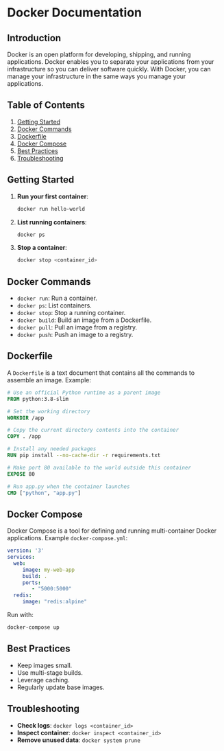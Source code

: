 # Docker Documentation

## Introduction
Docker is an open platform for developing, shipping, and running applications. Docker enables you to separate your applications from your infrastructure so you can deliver software quickly. With Docker, you can manage your infrastructure in the same ways you manage your applications.

## Table of Contents
1. [Getting Started](#getting-started)
2. [Docker Commands](#docker-commands)
3. [Dockerfile](#dockerfile)
4. [Docker Compose](#docker-compose)
5. [Best Practices](#best-practices)
6. [Troubleshooting](#troubleshooting)

## Getting Started
1. **Run your first container**:
    ```sh
    docker run hello-world
    ```
2. **List running containers**:
    ```sh
    docker ps
    ```
3. **Stop a container**:
    ```sh
    docker stop <container_id>
    ```

## Docker Commands
- `docker run`: Run a container.
- `docker ps`: List containers.
- `docker stop`: Stop a running container.
- `docker build`: Build an image from a Dockerfile.
- `docker pull`: Pull an image from a registry.
- `docker push`: Push an image to a registry.

## Dockerfile
A `Dockerfile` is a text document that contains all the commands to assemble an image. Example:
```Dockerfile
# Use an official Python runtime as a parent image
FROM python:3.8-slim

# Set the working directory
WORKDIR /app

# Copy the current directory contents into the container
COPY . /app

# Install any needed packages
RUN pip install --no-cache-dir -r requirements.txt

# Make port 80 available to the world outside this container
EXPOSE 80

# Run app.py when the container launches
CMD ["python", "app.py"]
```

## Docker Compose
Docker Compose is a tool for defining and running multi-container Docker applications. Example `docker-compose.yml`:
```yaml
version: '3'
services:
  web:
     image: my-web-app
     build: .
     ports:
        - "5000:5000"
  redis:
     image: "redis:alpine"
```
Run with:
```sh
docker-compose up
```

## Best Practices
- Keep images small.
- Use multi-stage builds.
- Leverage caching.
- Regularly update base images.

## Troubleshooting
- **Check logs**: `docker logs <container_id>`
- **Inspect container**: `docker inspect <container_id>`
- **Remove unused data**: `docker system prune`
